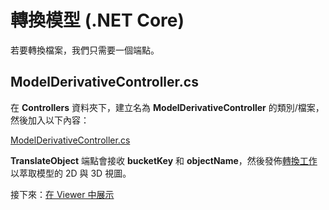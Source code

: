 # 轉換模型 (.NET Core)

若要轉換檔案，我們只需要一個端點。

## ModelDerivativeController.cs

在 **Controllers** 資料夾下，建立名為 **ModelDerivativeController** 的類別/檔案，然後加入以下內容：

[ModelDerivativeController.cs](_snippets/viewmodels/netcore/ModelDerivativeController.cs ':include :type=code csharp')

**TranslateObject** 端點會接收 **bucketKey** 和 **objectName**，然後發佈[轉換工作](https://forge.autodesk.com/en/docs/model-derivative/v2/reference/http/job-POST/)以萃取模型的 2D 與 3D 視圖。 

接下來：[在 Viewer 中展示](/zh-TW/viewer/2legged/)
